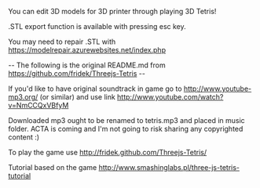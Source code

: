 You can edit 3D models for 3D printer through playing 3D Tetris!

.STL export function is available with pressing esc key.

You may need to repair .STL with https://modelrepair.azurewebsites.net/index.php

-- The following is the original README.md from https://github.com/fridek/Threejs-Tetris --

If you'd like to have original soundtrack in game go to http://www.youtube-mp3.org/ (or similar) and use link http://www.youtube.com/watch?v=NmCCQxVBfyM

Downloaded mp3 ought to be renamed to tetris.mp3 and placed in music folder. ACTA is coming and I'm not going to risk sharing any copyrighted content :)

To play the game use http://fridek.github.com/Threejs-Tetris/

Tutorial based on the game http://www.smashinglabs.pl/three-js-tetris-tutorial
